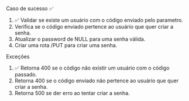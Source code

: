 Caso de sucesso ✅

1.  ✅ Validar se existe um usuário com o código enviado pelo parametro.
2.  Verifica se o código enviado pertence ao usuário que quer criar a senha.
3.  Atualizar o password de NULL para uma senha válida.
4.  Criar uma rota /PUT para criar uma senha.

Exceções

1.  ✅ Retorna 400 se o código não existir um usuário com o código passado.
2.  Retorna 400 se o código enviado não pertence ao usuário que quer criar a senha.
3.  Retorna 500 se der erro ao tentar criar a senha.
